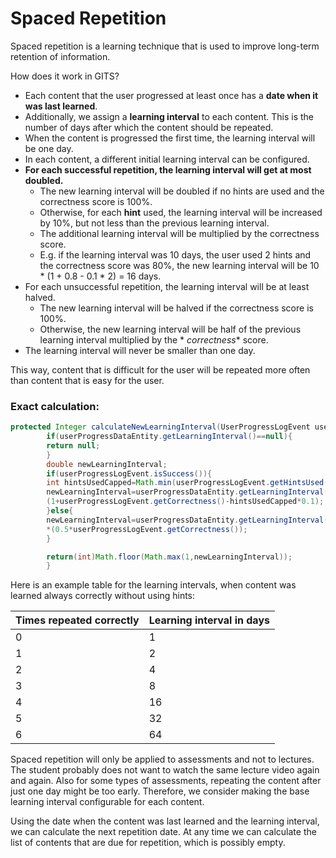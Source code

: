 # Spaced Repetition

Spaced repetition is a learning technique that is used to improve long-term retention of information.

How does it work in GITS?

- Each content that the user progressed at least once has a **date when it was last learned**.
- Additionally, we assign a **learning interval** to each content.
  This is the number of days after which the content should be repeated.
- When the content is progressed the first time, the learning interval will be one day.
- In each content, a different initial learning interval can be configured.
- **For each successful repetition, the learning interval will get at most doubled.**
    - The new learning interval will be doubled if no hints are used and the correctness score is 100%.
    - Otherwise, for each **hint** used, the learning interval will be increased by 10%, but not less than the previous
      learning interval.
    - The additional learning interval will be multiplied by the correctness score.
    - E.g. if the learning interval was 10 days, the user used 2 hints and the correctness score was 80%, the new
      learning interval will be 10 * (1 + 0.8 - 0.1 * 2) = 16 days.
- For each unsuccessful repetition, the learning interval will be at least halved.
    - The new learning interval will be halved if the correctness score is 100%.
    - Otherwise, the new learning interval will be half of the previous learning interval multiplied by the *
      *correctness** score.
- The learning interval will never be smaller than one day.

This way, content that is difficult for the user will be repeated more often than content that is easy for the user.

### Exact calculation:

```java
protected Integer calculateNewLearningInterval(UserProgressLogEvent userProgressLogEvent,UserProgressDataEntity userProgressDataEntity){
        if(userProgressDataEntity.getLearningInterval()==null){
        return null;
        }
        double newLearningInterval;
        if(userProgressLogEvent.isSuccess()){
        int hintsUsedCapped=Math.min(userProgressLogEvent.getHintsUsed(),10);
        newLearningInterval=userProgressDataEntity.getLearningInterval()*
        (1+userProgressLogEvent.getCorrectness()-hintsUsedCapped*0.1);
        }else{
        newLearningInterval=userProgressDataEntity.getLearningInterval()
        *(0.5*userProgressLogEvent.getCorrectness());
        }

        return(int)Math.floor(Math.max(1,newLearningInterval));
        }
```

Here is an example table for the learning intervals, when content was learned always correctly without using hints:

| Times repeated correctly | Learning interval in days |
|--------------------------|---------------------------|
| 0                        | 1                         |
| 1                        | 2                         |
| 2                        | 4                         |
| 3                        | 8                         |
| 4                        | 16                        |
| 5                        | 32                        |
| 6                        | 64                        |

Spaced repetition will only be applied to assessments and not to lectures.
The student probably does not want to watch the same lecture video again and again.
Also for some types of assessments, repeating the content after just one day might be too early.
Therefore, we consider making the base learning interval configurable for each content.

Using the date when the content was last learned and the learning interval, we can calculate the next repetition date.
At any time we can calculate the list of contents that are due for repetition, which is possibly empty.